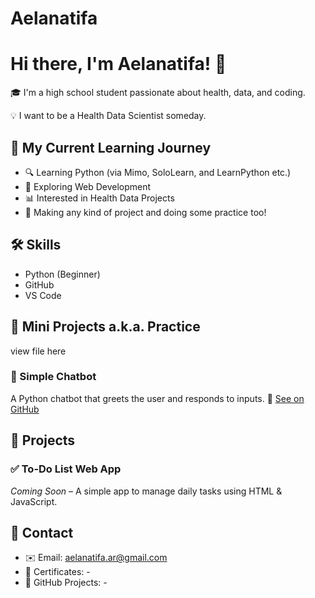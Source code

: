 # Aelanatifa

# Hi there, I'm Aelanatifa! 👋

🎓 I'm a high school student passionate about health, data, and coding.

💡 I want to be a Health Data Scientist someday.

## 🚀 My Current Learning Journey
- 🔍 Learning Python (via Mimo, SoloLearn, and LearnPython etc.)
- 🧠 Exploring Web Development
- 📊 Interested in Health Data Projects
- 📝 Making any kind of project and doing some practice too!

## 🛠️ Skills
- Python (Beginner)
- GitHub
- VS Code

## 📌 Mini Projects a.k.a. Practice 
view file here 
### 🤖 Simple Chatbot
A Python chatbot that greets the user and responds to inputs.
🔗 [See on GitHub](link-ke-folder-project)

## 🧪 Projects 
### ✅ To-Do List Web App
*Coming Soon* – A simple app to manage daily tasks using HTML & JavaScript.

## 📎 Contact
- ✉️ Email: aelanatifa.ar@gmail.com
- 📁 Certificates: -
- 🔗 GitHub Projects: -
